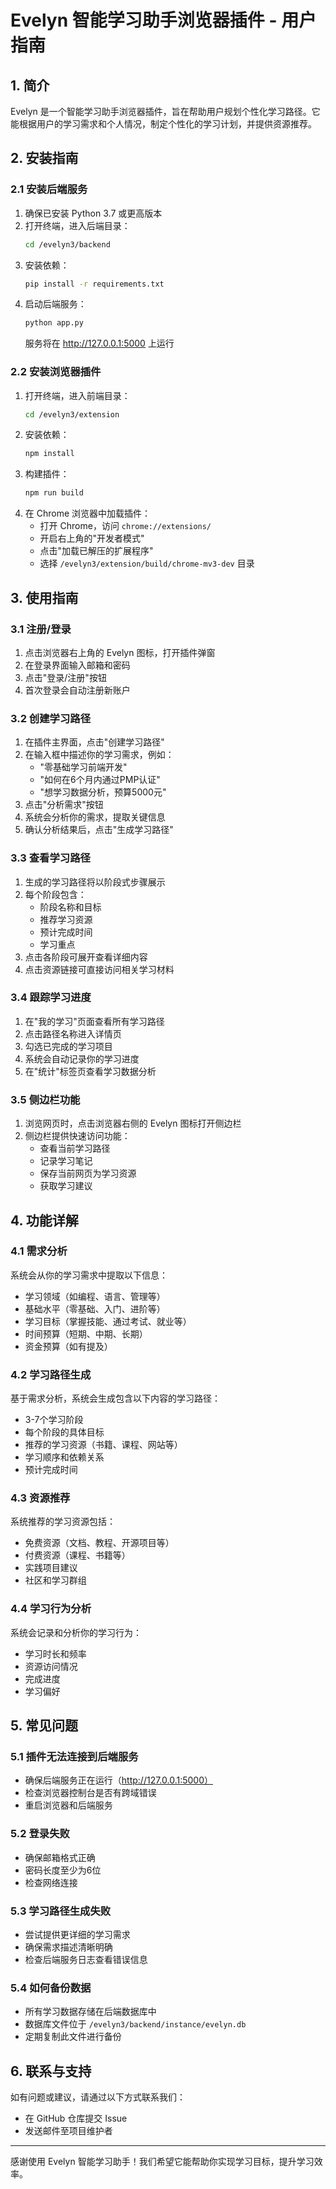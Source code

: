 # Evelyn 智能学习助手浏览器插件 - 用户指南

## 1. 简介

Evelyn 是一个智能学习助手浏览器插件，旨在帮助用户规划个性化学习路径。它能根据用户的学习需求和个人情况，制定个性化的学习计划，并提供资源推荐。

## 2. 安装指南

### 2.1 安装后端服务

1. 确保已安装 Python 3.7 或更高版本
2. 打开终端，进入后端目录：
   ```bash
   cd /evelyn3/backend
   ```
3. 安装依赖：
   ```bash
   pip install -r requirements.txt
   ```
4. 启动后端服务：
   ```bash
   python app.py
   ```
   服务将在 http://127.0.0.1:5000 上运行

### 2.2 安装浏览器插件

1. 打开终端，进入前端目录：
   ```bash
   cd /evelyn3/extension
   ```
2. 安装依赖：
   ```bash
   npm install
   ```
3. 构建插件：
   ```bash
   npm run build
   ```
4. 在 Chrome 浏览器中加载插件：
   - 打开 Chrome，访问 `chrome://extensions/`
   - 开启右上角的"开发者模式"
   - 点击"加载已解压的扩展程序"
   - 选择 `/evelyn3/extension/build/chrome-mv3-dev` 目录

## 3. 使用指南

### 3.1 注册/登录

1. 点击浏览器右上角的 Evelyn 图标，打开插件弹窗
2. 在登录界面输入邮箱和密码
3. 点击"登录/注册"按钮
4. 首次登录会自动注册新账户

### 3.2 创建学习路径

1. 在插件主界面，点击"创建学习路径"
2. 在输入框中描述你的学习需求，例如：
   - "零基础学习前端开发"
   - "如何在6个月内通过PMP认证"
   - "想学习数据分析，预算5000元"
3. 点击"分析需求"按钮
4. 系统会分析你的需求，提取关键信息
5. 确认分析结果后，点击"生成学习路径"

### 3.3 查看学习路径

1. 生成的学习路径将以阶段式步骤展示
2. 每个阶段包含：
   - 阶段名称和目标
   - 推荐学习资源
   - 预计完成时间
   - 学习重点
3. 点击各阶段可展开查看详细内容
4. 点击资源链接可直接访问相关学习材料

### 3.4 跟踪学习进度

1. 在"我的学习"页面查看所有学习路径
2. 点击路径名称进入详情页
3. 勾选已完成的学习项目
4. 系统会自动记录你的学习进度
5. 在"统计"标签页查看学习数据分析

### 3.5 侧边栏功能

1. 浏览网页时，点击浏览器右侧的 Evelyn 图标打开侧边栏
2. 侧边栏提供快速访问功能：
   - 查看当前学习路径
   - 记录学习笔记
   - 保存当前网页为学习资源
   - 获取学习建议

## 4. 功能详解

### 4.1 需求分析

系统会从你的学习需求中提取以下信息：
- 学习领域（如编程、语言、管理等）
- 基础水平（零基础、入门、进阶等）
- 学习目标（掌握技能、通过考试、就业等）
- 时间预算（短期、中期、长期）
- 资金预算（如有提及）

### 4.2 学习路径生成

基于需求分析，系统会生成包含以下内容的学习路径：
- 3-7个学习阶段
- 每个阶段的具体目标
- 推荐的学习资源（书籍、课程、网站等）
- 学习顺序和依赖关系
- 预计完成时间

### 4.3 资源推荐

系统推荐的学习资源包括：
- 免费资源（文档、教程、开源项目等）
- 付费资源（课程、书籍等）
- 实践项目建议
- 社区和学习群组

### 4.4 学习行为分析

系统会记录和分析你的学习行为：
- 学习时长和频率
- 资源访问情况
- 完成进度
- 学习偏好

## 5. 常见问题

### 5.1 插件无法连接到后端服务

- 确保后端服务正在运行（http://127.0.0.1:5000）
- 检查浏览器控制台是否有跨域错误
- 重启浏览器和后端服务

### 5.2 登录失败

- 确保邮箱格式正确
- 密码长度至少为6位
- 检查网络连接

### 5.3 学习路径生成失败

- 尝试提供更详细的学习需求
- 确保需求描述清晰明确
- 检查后端服务日志查看错误信息

### 5.4 如何备份数据

- 所有学习数据存储在后端数据库中
- 数据库文件位于 `/evelyn3/backend/instance/evelyn.db`
- 定期复制此文件进行备份

## 6. 联系与支持

如有问题或建议，请通过以下方式联系我们：
- 在 GitHub 仓库提交 Issue
- 发送邮件至项目维护者

---

感谢使用 Evelyn 智能学习助手！我们希望它能帮助你实现学习目标，提升学习效率。